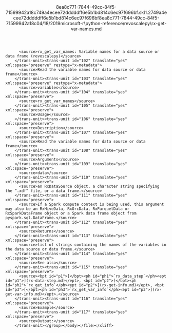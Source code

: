 <?xml version="1.0"?><xliff version="1.2" xmlns="urn:oasis:names:tc:xliff:document:1.2" xmlns:xsi="http://www.w3.org/2001/XMLSchema-instance" xsi:schemaLocation="urn:oasis:names:tc:xliff:document:1.2 xliff-core-1.2-transitional.xsd"><file datatype="xml" original="rx-get-var-names.md" source-language="en-US" target-language="en-US"><header><tool tool-id="mdxliff" tool-name="mdxliff" tool-version="1.0-d1654b2" tool-company="Microsoft" /><xliffext:skl_file_name xmlns:xliffext="urn:microsoft:content:schema:xliffextensions">8ea8c771-7844-49cc-84f5-71599942a18c749a4ecee72dddddff6e5b1bd814c6ec97f696bf.skl</xliffext:skl_file_name><xliffext:version xmlns:xliffext="urn:microsoft:content:schema:xliffextensions">1.2</xliffext:version><xliffext:ms.openlocfilehash xmlns:xliffext="urn:microsoft:content:schema:xliffextensions">749a4ecee72dddddff6e5b1bd814c6ec97f696bf</xliffext:ms.openlocfilehash><xliffext:ms.sourcegitcommit xmlns:xliffext="urn:microsoft:content:schema:xliffextensions">8ea8c771-7844-49cc-84f5-71599942a18c</xliffext:ms.sourcegitcommit><xliffext:ms.lasthandoff xmlns:xliffext="urn:microsoft:content:schema:xliffextensions">04/18/2019</xliffext:ms.lasthandoff><xliffext:ms.openlocfilepath xmlns:xliffext="urn:microsoft:content:schema:xliffextensions">microsoft-r\python-reference\revoscalepy\rx-get-var-names.md</xliffext:ms.openlocfilepath></header><body><group id="content" extype="content"><trans-unit id="101" translate="yes" xml:space="preserve" restype="x-metadata">
          <source>rx_get_var_names: Variable names for a data source or data frame (revoscalepy)</source>
        </trans-unit><trans-unit id="102" translate="yes" xml:space="preserve" restype="x-metadata">
          <source>Read the variable names for data source or data frame</source>
        </trans-unit><trans-unit id="103" translate="yes" xml:space="preserve" restype="x-metadata">
          <source>variables</source>
        </trans-unit><trans-unit id="104" translate="yes" xml:space="preserve">
          <source>rx_get_var_names</source>
        </trans-unit><trans-unit id="105" translate="yes" xml:space="preserve">
          <source>Usage</source>
        </trans-unit><trans-unit id="106" translate="yes" xml:space="preserve">
          <source>Description</source>
        </trans-unit><trans-unit id="107" translate="yes" xml:space="preserve">
          <source>Read the variable names for data source or data frame</source>
        </trans-unit><trans-unit id="108" translate="yes" xml:space="preserve">
          <source>Arguments</source>
        </trans-unit><trans-unit id="109" translate="yes" xml:space="preserve">
          <source>data</source>
        </trans-unit><trans-unit id="110" translate="yes" xml:space="preserve">
          <source>an RxDataSource object, a character string specifying the “.xdf” file, or a data frame.</source>
        </trans-unit><trans-unit id="111" translate="yes" xml:space="preserve">
          <source>If a Spark compute context is being used, this argument may also be an RxHiveData, RxOrcData, RxParquetData or RxSparkDataFrame object or a Spark data frame object from pyspark.sql.DataFrame.</source>
        </trans-unit><trans-unit id="112" translate="yes" xml:space="preserve">
          <source>Returns</source>
        </trans-unit><trans-unit id="113" translate="yes" xml:space="preserve">
          <source>list of strings containing the names of the variables in the data source or data frame.</source>
        </trans-unit><trans-unit id="114" translate="yes" xml:space="preserve">
          <source>See also</source>
        </trans-unit><trans-unit id="115" translate="yes" xml:space="preserve">
          <source><bpt id="p1">[</bpt><ph id="ph1">`rx_data_step`</ph><ept id="p1">](rx-data-step.md)</ept>, <bpt id="p2">[</bpt><ph id="ph2">`rx_get_info`</ph><ept id="p2">](rx-get-info.md)</ept>, <bpt id="p3">[</bpt><ph id="ph3">`rx_get_var_info`</ph><ept id="p3">](rx-get-var-info.md)</ept>.</source>
        </trans-unit><trans-unit id="116" translate="yes" xml:space="preserve">
          <source>Example</source>
        </trans-unit><trans-unit id="117" translate="yes" xml:space="preserve">
          <source>Output:</source>
        </trans-unit></group></body></file></xliff>